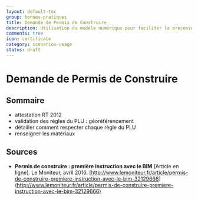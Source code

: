 ```yaml
---
layout: default-toc
group: bonnes-pratiques
title: Demande de Permis de Construire
description: Utilisation du modèle numérique pour faciliter le processus d'instruction du PC.
comments: true
icon: certificate
category: scenarios-usage
status: draft
---
```


# Demande de Permis de Construire

## Sommaire

* attestation RT 2012
* validation des règles du PLU : géoréférencement
* détailler comment respecter chaque règle du PLU
* renseigner les matériaux

## Sources

* **Permis de construire : première instruction avec le BIM** [Article en ligne]. Le Moniteur, avril 2016.  [http://www.lemoniteur.fr/article/permis-de-construire-premiere-instruction-avec-le-bim-32129666](http://www.lemoniteur.fr/article/permis-de-construire-premiere-instruction-avec-le-bim-32129666)
